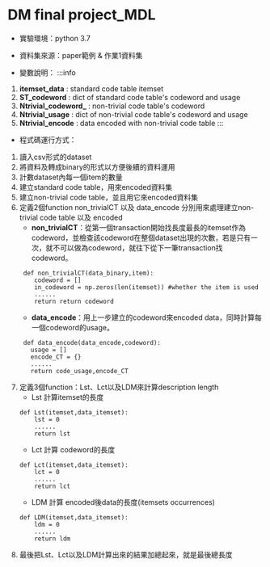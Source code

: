 # DM final project_MDL

* 實驗環境：python 3.7
* 資料集來源：paper範例 & 作業1資料集

* 變數說明：
:::info
1. **itemset_data** : standard code table itemset
2. **ST_codeword** : dict of standard code table's codeword and usage
3. **Ntrivial_codeword_** : non-trivial code table's codeword
4. **Ntrivial_usage** : dict of non-trivial code table's codeword and usage 
5. **Ntrivial_encode** : data encoded with non-trivial code table
:::

* 程式碼運行方式：
1. 讀入csv形式的dataset
2. 將資料及轉成binary的形式以方便後續的資料運用
3. 計數dataset內每一個item的數量
4. 建立standard code table，用來encoded資料集
5. 建立non-trivial code table，並且用它來encoded資料集
6. 定義2個function non_trivialCT 以及 data_encode 分別用來處理建立non-trivial code table 以及 encoded
    * **non_trivialCT**：從第一個transaction開始找長度最長的itemset作為codeword，並檢查該codeword在整個dataset出現的次數，若是只有一次，就不可以做為codeword，就往下從下一筆transaction找codeword。
    ```python=
     def non_trivialCT(data_binary,item):
        codeword = []
        in_codeword = np.zeros(len(itemset)) #whether the item is used 
        ......
        return return codeword
    ```
    * **data_encode**：用上一步建立的codeword來encoded data，同時計算每一個codeword的usage。
     ```python=
      def data_encode(data_encode,codeword):
        usage = []
        encode_CT = {}
        ......
        return code_usage,encode_CT
     ```
7. 定義3個function：Lst、Lct以及LDM來計算description length
    * Lst 計算itemset的長度
    ```python=
    def Lst(itemset,data_itemset):
        lst = 0
        ......
        return lst
    ```
    * Lct 計算 codeword的長度
    ```python=
    def Lct(itemset,data_itemset):
        lct = 0
        ......
        return lct
    ```
    * LDM 計算 encoded後data的長度(itemsets occurrences)
    ```python=
    def LDM(itemset,data_itemset):
        ldm = 0
        ......
        return ldm
    ```
8. 最後把Lst、Lct以及LDM計算出來的結果加總起來，就是最後總長度

 

